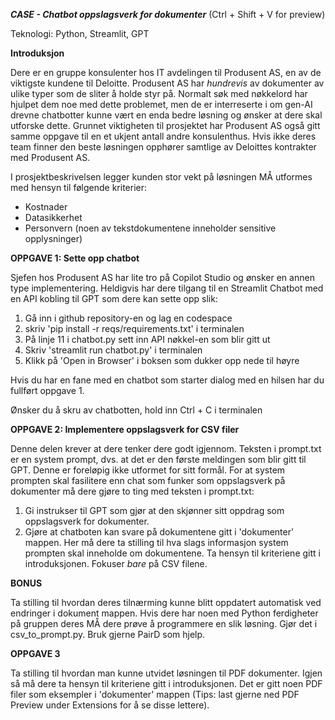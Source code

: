 ***CASE - Chatbot oppslagsverk for dokumenter*** (Ctrl + Shift + V for preview)

Teknologi: Python, Streamlit, GPT

**Introduksjon**

Dere er en gruppe konsulenter hos IT avdelingen til Produsent AS, en av de viktigste kundene til Deloitte. Produsent AS har *hundrevis* av dokumenter av ulike typer som de sliter å holde styr på. Normalt søk med nøkkelord har hjulpet dem noe med dette problemet, men de er interreserte i om gen-AI drevne chatbotter kunne vært en enda bedre løsning og ønsker at dere skal utforske dette. Grunnet viktigheten til prosjektet har Produsent AS også gitt samme oppgave til en et ukjent antall andre konsulenthus. Hvis ikke deres team finner den beste løsningen opphører samtlige av Deloittes kontrakter med Produsent AS.

I prosjektbeskrivelsen legger kunden stor vekt på løsningen MÅ utformes med hensyn til følgende kriterier:

- Kostnader
- Datasikkerhet
- Personvern (noen av tekstdokumentene inneholder sensitive opplysninger)

**OPPGAVE 1: Sette opp chatbot**

Sjefen hos Produsent AS har lite tro på Copilot Studio og ønsker en annen type implementering. Heldigvis har dere tilgang til en Streamlit Chatbot med en API kobling til GPT som dere kan sette opp slik:

1. Gå inn i github repository-en og lag en codespace
2. skriv 'pip install -r reqs/requirements.txt' i terminalen
3. På linje 11 i chatbot.py sett inn API nøkkel-en som blir gitt ut 
4. Skriv 'streamlit run chatbot.py' i terminalen
5. Klikk på 'Open in Browser' i boksen som dukker opp nede til høyre

Hvis du har en fane med en chatbot som starter dialog med en hilsen har du fullført oppgave 1.

Ønsker du å skru av chatbotten, hold inn Ctrl + C i terminalen

**OPPGAVE 2: Implementere oppslagsverk for CSV filer**

Denne delen krever at dere tenker dere godt igjennom. Teksten i prompt.txt er en system prompt, dvs. at det er den første meldingen som blir gitt til GPT. Denne er foreløpig ikke utformet for sitt formål. For at system prompten skal fasilitere enn chat som funker som oppslagsverk på dokumenter må dere gjøre to ting med teksten i prompt.txt:

1. Gi instrukser til GPT som gjør at den skjønner sitt oppdrag som oppslagsverk for dokumenter.
2. Gjøre at chatboten kan svare på dokumentene gitt i 'dokumenter' mappen. Her må dere ta stilling til hva slags informasjon system prompten skal inneholde om dokumentene. Ta hensyn til kriteriene gitt i introduksjonen. Fokuser *bare* på CSV filene.

**BONUS** 

Ta stilling til hvordan deres tilnærming kunne blitt oppdatert automatisk ved endringer i dokument mappen. Hvis dere har noen med Python ferdigheter på gruppen deres MÅ dere prøve å programmere en slik løsning. Gjør det i csv_to_prompt.py. Bruk gjerne PairD som hjelp.

**OPPGAVE 3**

Ta stilling til hvordan man kunne utvidet løsningen til PDF dokumenter. Igjen så må dere ta hensyn til kriteriene gitt i introduksjonen. Det er gitt noen PDF filer som eksempler i 'dokumenter' mappen (Tips: last gjerne ned PDF Preview under Extensions for å se disse lettere).

 


